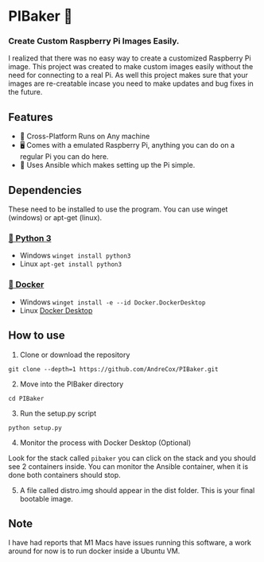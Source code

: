 # PIBaker 🥧

### Create Custom Raspberry Pi Images Easily.

I realized that there was no easy way to create a customized Raspberry Pi image. This project was created to make custom images easily without the need for connecting to a real Pi. As well this project makes sure that your images are re-creatable incase you need to make updates and bug fixes in the future.

## Features

- 🐋 Cross-Platform Runs on Any machine
- 🖥️ Comes with a emulated Raspberry Pi, anything you can do on a regular Pi you can do here.
- 🤖 Uses Ansible which makes setting up the Pi simple.

## Dependencies

These need to be installed to use the program. You can use winget (windows) or apt-get (linux).

### [🐍 Python 3](https://www.python.org/downloads/)

- Windows `winget install python3`
- Linux `apt-get install python3`

### [🐋 Docker](https://www.docker.com/get-started/)

- Windows `winget install -e --id Docker.DockerDesktop`
- Linux [Docker Desktop](https://docs.docker.com/desktop/linux/install/ubuntu/)

## How to use

1. Clone or download the repository

`git clone --depth=1 https://github.com/AndreCox/PIBaker.git`

2. Move into the PIBaker directory

`cd PIBaker`

3. Run the setup.py script

`python setup.py`

4. Monitor the process with Docker Desktop (Optional)

Look for the stack called `pibaker` you can click on the stack and you should see 2 containers inside. You can monitor the Ansible container, when it is done both containers should stop.

5. A file called distro.img should appear in the dist folder. This is your final bootable image.

## Note
I have had reports that M1 Macs have issues running this software, a work around for now is to run docker inside a Ubuntu VM.
